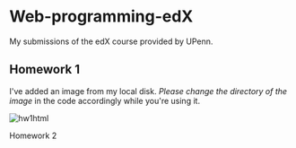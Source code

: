 # Web-programming-edX
My submissions of the edX course provided by UPenn.

## Homework 1
I've added an image from my local disk. *Please change the directory of the image* in the code accordingly while you're using it.


![hw1html](https://user-images.githubusercontent.com/60587239/81489950-94816f80-9249-11ea-8d7b-208ff62571fb.png)

Homework 2 

